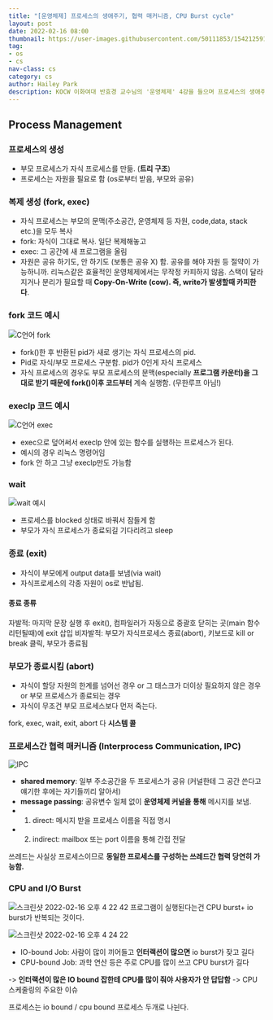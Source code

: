 ```yaml
---
title: "[운영체제] 프로세스의 생애주기, 협력 매커니즘, CPU Burst cycle"
layout: post
date: 2022-02-16 08:00
thumbnail: https://user-images.githubusercontent.com/50111853/154212591-5918ba6c-ea96-453a-961b-0fdc3c967d3d.png
tag:
- os
- cs
nav-class: cs
category: cs
author: Hailey Park
description: KOCW 이화여대 반효경 교수님의 '운영체제' 4강을 들으며 프로세스의 생애주기와 프로세스간 협력 매커니즘, CPU Burst cycle에 대해 배운다.
---
```


## Process Management

### 프로세스의 생성

- 부모 프로세스가 자식 프로세스를 만듦. (**트리 구조**)
- 프로세스는 자원을 필요로 함 (os로부터 받음, 부모와 공유)

### 복제 생성 (fork, exec)

- 자식 프로세스는 부모의 문맥(주소공간, 운영체제 등 자원, code,data, stack etc.)을 모두 복사
- fork: 자식이 그대로 복사. 일단 복제해놓고 
- exec: 그 공간에 새 프로그램을 올림
- 자원은 공유 하기도, 안 하기도 (보통은 공유 X) 함. 공유를 해야 자원 등 절약이 가능하니까. 리눅스같은 효율적인 운영체제에서는 무작정 카피하지 않음. 스택이 달라지거나 분리가 필요할 때 **Copy-On-Write (cow). 즉, write가 발생할때 카피한다**.

### fork 코드 예시

![C언어 fork](https://user-images.githubusercontent.com/50111853/154212591-5918ba6c-ea96-453a-961b-0fdc3c967d3d.png)

- fork()한 후 반환된 pid가 새로 생기는 자식 프로세스의 pid.
- Pid로 자식/부모 프로세스 구분함. pid가 0인게 자식 프로세스
- 자식 프로세스의 경우도 부모 프로세스의 문맥(especially **프로그램 카운터)을 그대로 받기 때문에 fork()이후 코드부터** 계속 실행함. (무한루프 아님!)

### execlp 코드 예시

![C언어 exec](https://user-images.githubusercontent.com/50111853/154213451-ca76f59a-5c66-4342-ab2c-ab02ff0defa7.png)

- exec으로 덮어써서 execlp 안에 있는 함수를 실행하는 프로세스가 된다.
- 예시의 경우 리눅스 명령어임
- fork 안 하고 그냥 execlp만도 가능함

### wait

![wait 예시](https://user-images.githubusercontent.com/50111853/154214087-90459328-e68e-4712-9650-37727407008a.png)
- 프로세스를 blocked 상태로 바꿔서 잠들게 함
- 부모가 자식 프로세스가 종료되길 기다리려고 sleep

### 종료 (exit)

- 자식이 부모에게 output data를 보냄(via wait)
- 자식프로세스의 각종 자원이 os로 반납됨.

#### 종료 종류

자발적: 마지막 문장 실행 후 exit(), 컴파일러가 자동으로 중괄호 닫히는 곳(main 함수 리턴될때)에 exit 삽입
비자발적: 부모가 자식프로세스 종료(abort), 키보드로 kill or break 클릭, 부모가 종료됨

### 부모가 종료시킴 (abort)

- 자식이 할당 자원의 한계를 넘어선 경우 or 그 태스크가 더이상 필요하지 않은 경우 or 부모 프로세스가 종료되는 경우
- 자식이 무조건 부모 프로세스보다 먼저 죽는다.

fork, exec, wait, exit, abort 다 **시스템 콜**

### 프로세스간 협력 매커니즘 (Interprocess Communication, IPC)

![IPC](https://user-images.githubusercontent.com/50111853/154215397-d639f937-1832-4728-958c-0df27e3e2636.png)

- **shared memory**: 일부 주소공간을 두 프로세스가 공유 (커널한테 그 공간 쓴다고 얘기한 후에는 자기들끼리 알아서)
- **message passing**: 공유변수 일체 없이 **운영체제 커널을 통해** 메시지를 보냄.
- 1. direct: 메시지 받을 프로세스 이름을 직접 명시
- 2. indirect: mailbox 또는 port 이름을 통해 간접 전달

쓰레드는 사실상 프로세스이므로 **동일한 프로세스를 구성하는 쓰레드간 협력 당연히 가능함.**

### CPU and I/O Burst

![스크린샷 2022-02-16 오후 4 22 42](https://user-images.githubusercontent.com/50111853/154215769-6e0246a6-cd25-475f-abd3-c18162082784.png)
프로그램이 실행된다는건 CPU burst+ io burst가 반복되는 것이다.

![스크린샷 2022-02-16 오후 4 24 22](https://user-images.githubusercontent.com/50111853/154216000-0e217f07-43dc-491d-8e92-0c96fd767d79.png)

- IO-bound Job: 사람이 많이 끼어들고 **인터랙션이 많으면** io burst가 잦고 길다 
- CPU-bound Job: 과학 연산 등은 주로 CPU를 많이 쓰고 CPU burst가 길다 

-> **인터랙션이 많은 IO bound 잡한테 CPU를 많이 줘야 사용자가 안 답답함** -> CPU 스케줄링의 주요한 이슈

프로세스는 io bound / cpu bound 프로세스 두개로 나뉜다.